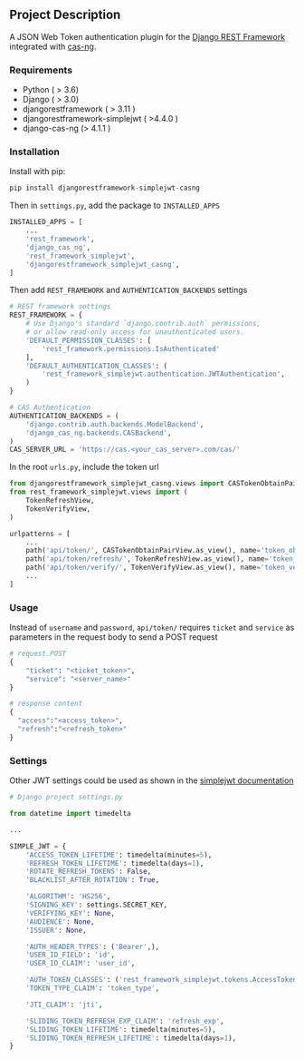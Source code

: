 ## Project Description

A JSON Web Token authentication plugin for the [Django REST Framework](https://www.django-rest-framework.org/) integrated with [cas-ng](https://djangocas.dev/docs/latest/).

### Requirements

* Python ( > 3.6)
* Django ( > 3.0)
* djangorestframework ( > 3.11 )
* djangorestframework-simplejwt ( >4.4.0 )
* django-cas-ng (> 4.1.1 )

### Installation

Install with pip:

```python
pip install djangorestframework-simplejwt-casng
```

Then in `settings.py`, add the package to `INSTALLED_APPS`

```python
INSTALLED_APPS = [
    ...
    'rest_framework',
    'django_cas_ng',
    'rest_framework_simplejwt',
    'djangorestframework_simplejwt_casng',
]
```

 Then add `REST_FRAMEWORK`  and `AUTHENTICATION_BACKENDS` settings

```python
# REST framework settings
REST_FRAMEWORK = {
    # Use Django's standard `django.contrib.auth` permissions,
    # or allow read-only access for unauthenticated users.
    'DEFAULT_PERMISSION_CLASSES': [
        'rest_framework.permissions.IsAuthenticated'
    ],
    'DEFAULT_AUTHENTICATION_CLASSES': (
        'rest_framework_simplejwt.authentication.JWTAuthentication',
    )
}
```

```python
# CAS Authentication
AUTHENTICATION_BACKENDS = (
    'django.contrib.auth.backends.ModelBackend',
    'django_cas_ng.backends.CASBackend',
)
CAS_SERVER_URL = 'https://cas.<your_cas_server>.com/cas/'
```

In the root `urls.py`, include the token url

```python
from djangorestframework_simplejwt_casng.views import CASTokenObtainPairView
from rest_framework_simplejwt.views import (
    TokenRefreshView,
    TokenVerifyView,
)

urlpatterns = [
    ...
    path('api/token/', CASTokenObtainPairView.as_view(), name='token_obtain_pair'),
    path('api/token/refresh/', TokenRefreshView.as_view(), name='token_refresh'),
    path('api/token/verify/', TokenVerifyView.as_view(), name='token_verify'),
    ...
]
```

### Usage

Instead of `username` and `password`, `api/token/` requires `ticket` and `service` as parameters in the request body to send a POST request

```python
# request.POST
{
    "ticket": "<ticket_token>",
    "service": "<server_name>"
}

# response content
{  
  "access":"<access_token>",
  "refresh":"<refresh_token>"
}
```

### Settings

Other JWT settings could be used as shown in the [simplejwt documentation](https://pypi.org/project/djangorestframework-simplejwt/#settings)

```python
# Django project settings.py

from datetime import timedelta

...

SIMPLE_JWT = {
    'ACCESS_TOKEN_LIFETIME': timedelta(minutes=5),
    'REFRESH_TOKEN_LIFETIME': timedelta(days=1),
    'ROTATE_REFRESH_TOKENS': False,
    'BLACKLIST_AFTER_ROTATION': True,

    'ALGORITHM': 'HS256',
    'SIGNING_KEY': settings.SECRET_KEY,
    'VERIFYING_KEY': None,
    'AUDIENCE': None,
    'ISSUER': None,

    'AUTH_HEADER_TYPES': ('Bearer',),
    'USER_ID_FIELD': 'id',
    'USER_ID_CLAIM': 'user_id',

    'AUTH_TOKEN_CLASSES': ('rest_framework_simplejwt.tokens.AccessToken',),
    'TOKEN_TYPE_CLAIM': 'token_type',

    'JTI_CLAIM': 'jti',

    'SLIDING_TOKEN_REFRESH_EXP_CLAIM': 'refresh_exp',
    'SLIDING_TOKEN_LIFETIME': timedelta(minutes=5),
    'SLIDING_TOKEN_REFRESH_LIFETIME': timedelta(days=1),
}
```

